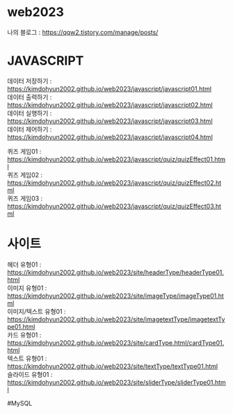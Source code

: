 # web2023

나의 블로그 : https://qqw2.tistory.com/manage/posts/


# JAVASCRIPT
데이터 저장하기 : https://kimdohyun2002.github.io/web2023/javascript/javascript01.html   
데이터 출력하기 : https://kimdohyun2002.github.io/web2023/javascript/javascript02.html   
데이터 실행하기 : https://kimdohyun2002.github.io/web2023/javascript/javascript03.html   
데이터 제어하기 : https://kimdohyun2002.github.io/web2023/javascript/javascript04.html   
   
퀴즈 게임01 : https://kimdohyun2002.github.io/web2023/javascript/quiz/quizEffect01.html  
퀴즈 게임02 : https://kimdohyun2002.github.io/web2023/javascript/quiz/quizEffect02.html   
퀴즈 게임03 : https://kimdohyun2002.github.io/web2023/javascript/quiz/quizEffect03.html   

# 사이트
헤더 유형01 : https://kimdohyun2002.github.io/web2023/site/headerType/headerType01.html   
이미지 유형01 : https://kimdohyun2002.github.io/web2023/site/imageType/imageType01.html   
이미지/텍스트 유형01 : https://kimdohyun2002.github.io/web2023/site/imagetextType/imagetextType01.html   
카드 유형01 : https://kimdohyun2002.github.io/web2023/site/cardType.html/cardType01.html   
텍스트 유형01 : https://kimdohyun2002.github.io/web2023/site/textType/textType01.html   
슬라이드 유형01 : https://kimdohyun2002.github.io/web2023/site/sliderType/sliderType01.html   

#MySQL
